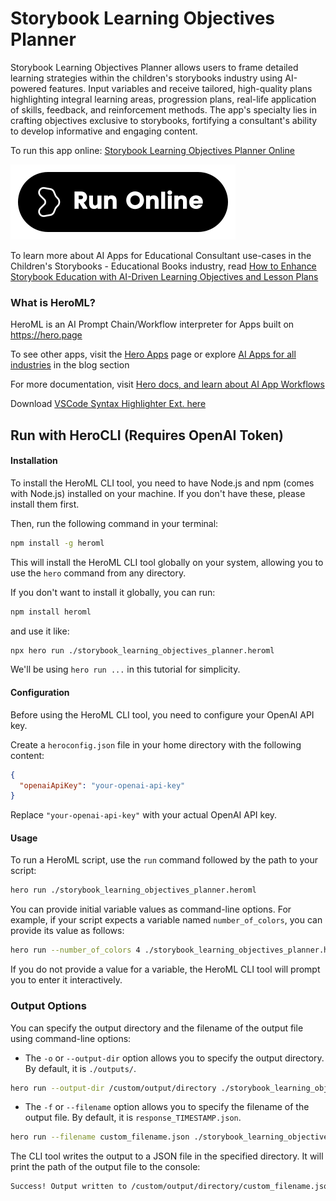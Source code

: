 # Storybook Learning Objectives Planner

Storybook Learning Objectives Planner allows users to frame detailed learning strategies within the children's storybooks industry using AI-powered features. Input variables and receive tailored, high-quality plans highlighting integral learning areas, progression plans, real-life application of skills, feedback, and reinforcement methods. The app's specialty lies in crafting objectives exclusive to storybooks, fortifying a consultant's ability to develop informative and engaging content.

To run this app online: [Storybook Learning Objectives Planner Online](https://hero.page/app/storybook-learning-objectives-planner-tailored-storybook-education-strategy/O3d1QLPm8CkjDSlju8Ex)

[![Run Storybook Learning Objectives Planner Online](/assets/run.svg)](https://hero.page/app/storybook-learning-objectives-planner-tailored-storybook-education-strategy/O3d1QLPm8CkjDSlju8Ex)

To learn more about AI Apps for Educational Consultant use-cases in the Children's Storybooks - Educational Books industry, read [How to Enhance Storybook Education with AI-Driven Learning Objectives and Lesson Plans](https://hero.page/blog/ai/children's-storybooks-educational-books/how-to-enhance-storybook-education-with-ai-driven-learning-objectives-and-lesson-plans/170797)

### What is HeroML?
HeroML is an AI Prompt Chain/Workflow interpreter for Apps built on https://hero.page 

To see other apps, visit the [Hero Apps](https://hero.page/apps) page or explore [AI Apps for all industries](https://hero.page/blog) in the blog section

For more documentation, visit [Hero docs, and learn about AI App Workflows](https://hero.page/tutorials/introduction-to-heroml)

Download [VSCode Syntax Highlighter Ext. here](https://marketplace.visualstudio.com/items?itemName=hero-page.heroml)

## Run with HeroCLI (Requires OpenAI Token)

#### Installation

To install the HeroML CLI tool, you need to have Node.js and npm (comes with Node.js) installed on your machine. If you don't have these, please install them first. 

Then, run the following command in your terminal:

```bash
npm install -g heroml
```

This will install the HeroML CLI tool globally on your system, allowing you to use the `hero` command from any directory.

If you don't want to install it globally, you can run:

```bash
npm install heroml
```

and use it like:

```bash
npx hero run ./storybook_learning_objectives_planner.heroml
```

We'll be using `hero run ...` in this tutorial for simplicity.

#### Configuration

Before using the HeroML CLI tool, you need to configure your OpenAI API key. 

Create a `heroconfig.json` file in your home directory with the following content:

```json
{
  "openaiApiKey": "your-openai-api-key"
}
```

Replace `"your-openai-api-key"` with your actual OpenAI API key.

#### Usage

To run a HeroML script, use the `run` command followed by the path to your script:

```bash
hero run ./storybook_learning_objectives_planner.heroml
```

You can provide initial variable values as command-line options. For example, if your script expects a variable named `number_of_colors`, you can provide its value as follows:

```bash
hero run --number_of_colors 4 ./storybook_learning_objectives_planner.heroml
```

If you do not provide a value for a variable, the HeroML CLI tool will prompt you to enter it interactively.

### Output Options

You can specify the output directory and the filename of the output file using command-line options:

- The `-o` or `--output-dir` option allows you to specify the output directory. By default, it is `./outputs/`.

```bash
hero run --output-dir /custom/output/directory ./storybook_learning_objectives_planner.heroml
```

- The `-f` or `--filename` option allows you to specify the filename of the output file. By default, it is `response_TIMESTAMP.json`.

```bash
hero run --filename custom_filename.json ./storybook_learning_objectives_planner.heroml
```

The CLI tool writes the output to a JSON file in the specified directory. It will print the path of the output file to the console:

```bash
Success! Output written to /custom/output/directory/custom_filename.json
```

